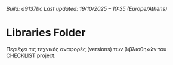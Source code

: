 *Build: a9137bc*
*Last updated: 19/10/2025 – 10:35 (Europe/Athens)*
# Libraries Folder  
Περιέχει τις τεχνικές αναφορές (versions) των βιβλιοθηκών του CHECKLIST project.
